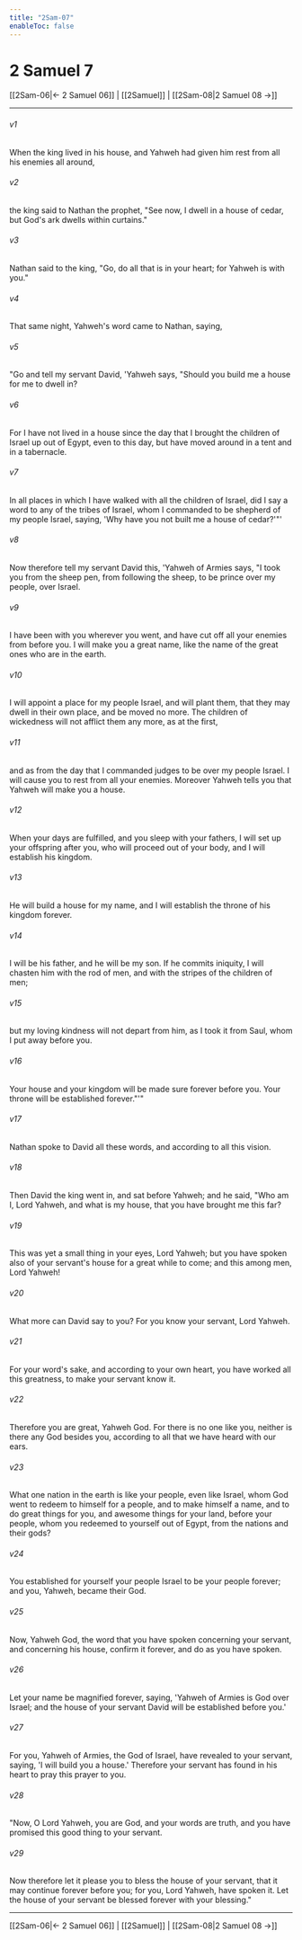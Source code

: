 ```yaml
---
title: "2Sam-07"
enableToc: false
---
```

# 2 Samuel 7

[[2Sam-06|← 2 Samuel 06]] | [[2Samuel]] | [[2Sam-08|2 Samuel 08 →]]
***



###### v1 
When the king lived in his house, and Yahweh had given him rest from all his enemies all around, 

###### v2 
the king said to Nathan the prophet, "See now, I dwell in a house of cedar, but God's ark dwells within curtains." 

###### v3 
Nathan said to the king, "Go, do all that is in your heart; for Yahweh is with you." 

###### v4 
That same night, Yahweh's word came to Nathan, saying, 

###### v5 
"Go and tell my servant David, 'Yahweh says, "Should you build me a house for me to dwell in? 

###### v6 
For I have not lived in a house since the day that I brought the children of Israel up out of Egypt, even to this day, but have moved around in a tent and in a tabernacle. 

###### v7 
In all places in which I have walked with all the children of Israel, did I say a word to any of the tribes of Israel, whom I commanded to be shepherd of my people Israel, saying, 'Why have you not built me a house of cedar?'"' 

###### v8 
Now therefore tell my servant David this, 'Yahweh of Armies says, "I took you from the sheep pen, from following the sheep, to be prince over my people, over Israel. 

###### v9 
I have been with you wherever you went, and have cut off all your enemies from before you. I will make you a great name, like the name of the great ones who are in the earth. 

###### v10 
I will appoint a place for my people Israel, and will plant them, that they may dwell in their own place, and be moved no more. The children of wickedness will not afflict them any more, as at the first, 

###### v11 
and as from the day that I commanded judges to be over my people Israel. I will cause you to rest from all your enemies. Moreover Yahweh tells you that Yahweh will make you a house. 

###### v12 
When your days are fulfilled, and you sleep with your fathers, I will set up your offspring after you, who will proceed out of your body, and I will establish his kingdom. 

###### v13 
He will build a house for my name, and I will establish the throne of his kingdom forever. 

###### v14 
I will be his father, and he will be my son. If he commits iniquity, I will chasten him with the rod of men, and with the stripes of the children of men; 

###### v15 
but my loving kindness will not depart from him, as I took it from Saul, whom I put away before you. 

###### v16 
Your house and your kingdom will be made sure forever before you. Your throne will be established forever."'" 

###### v17 
Nathan spoke to David all these words, and according to all this vision. 

###### v18 
Then David the king went in, and sat before Yahweh; and he said, "Who am I, Lord Yahweh, and what is my house, that you have brought me this far? 

###### v19 
This was yet a small thing in your eyes, Lord Yahweh; but you have spoken also of your servant's house for a great while to come; and this among men, Lord Yahweh! 

###### v20 
What more can David say to you? For you know your servant, Lord Yahweh. 

###### v21 
For your word's sake, and according to your own heart, you have worked all this greatness, to make your servant know it. 

###### v22 
Therefore you are great, Yahweh God. For there is no one like you, neither is there any God besides you, according to all that we have heard with our ears. 

###### v23 
What one nation in the earth is like your people, even like Israel, whom God went to redeem to himself for a people, and to make himself a name, and to do great things for you, and awesome things for your land, before your people, whom you redeemed to yourself out of Egypt, from the nations and their gods? 

###### v24 
You established for yourself your people Israel to be your people forever; and you, Yahweh, became their God. 

###### v25 
Now, Yahweh God, the word that you have spoken concerning your servant, and concerning his house, confirm it forever, and do as you have spoken. 

###### v26 
Let your name be magnified forever, saying, 'Yahweh of Armies is God over Israel; and the house of your servant David will be established before you.' 

###### v27 
For you, Yahweh of Armies, the God of Israel, have revealed to your servant, saying, 'I will build you a house.' Therefore your servant has found in his heart to pray this prayer to you. 

###### v28 
"Now, O Lord Yahweh, you are God, and your words are truth, and you have promised this good thing to your servant. 

###### v29 
Now therefore let it please you to bless the house of your servant, that it may continue forever before you; for you, Lord Yahweh, have spoken it. Let the house of your servant be blessed forever with your blessing."

***
[[2Sam-06|← 2 Samuel 06]] | [[2Samuel]] | [[2Sam-08|2 Samuel 08 →]]
